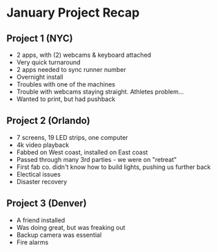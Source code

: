# January Project Recap

## Project 1 (NYC)

* 2 apps, with (2) webcams & keyboard attached
* Very quick turnaround
* 2 apps needed to sync runner number
* Overnight install
* Troubles with one of the machines
* Trouble with webcams staying straight. Athletes problem...
* Wanted to print, but had pushback

## Project 2 (Orlando)

* 7 screens, 19 LED strips, one computer
* 4k video playback
* Fabbed on West coast, installed on East coast
* Passed through many 3rd parties - we were on "retreat"
* First fab co. didn't know how to build lights, pushing us further back
* Electical issues
* Disaster recovery

## Project 3 (Denver)

* A friend installed
* Was doing great, but was freaking out
* Backup camera was essential
* Fire alarms
